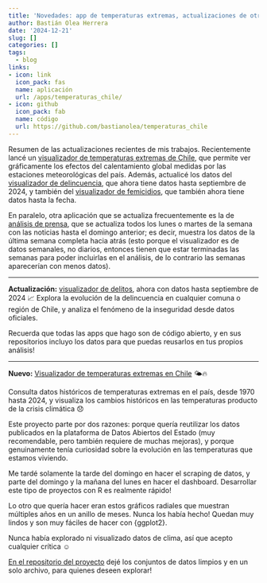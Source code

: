 ```yaml
---
title: 'Novedades: app de temperaturas extremas, actualizaciones de otras apps'
author: Bastián Olea Herrera
date: '2024-12-21'
slug: []
categories: []
tags:
  - blog
links:
- icon: link
  icon_pack: fas
  name: aplicación
  url: /apps/temperaturas_chile/
- icon: github
  icon_pack: fab
  name: código
  url: https://github.com/bastianolea/temperaturas_chile
---
```


Resumen de las actualizaciones recientes de mis trabajos. Recientemente lancé un [visualizador de temperaturas extremas de Chile](https://bastianolea.rbind.io/apps/temperaturas_chile/), que permite ver gráficamente los efectos del calentamiento global medidas por las estaciones meteorológicas del país. Además, actualicé los datos del [visualizador de delincuencia](https://bastianolea.rbind.io/apps/delincuencia_chile/), que ahora tiene datos hasta septiembre de 2024, y también del [visualizador de femicidios](https://bastianolea.rbind.io/apps/femicidios_chile/), que también ahora tiene datos hasta la fecha.

En paralelo, otra aplicación que se actualiza frecuentemente es la de [análisis de prensa](https://bastianolea.rbind.io/apps/prensa_chile/), que se actualiza todos los lunes o martes de la semana con las noticias hasta el domingo anterior; es decir, muestra los datos de la última semana completa hacia atrás (esto porque el visualizador es de datos semanales, no diarios, entonces tienen que estar terminadas las semanas para poder incluirlas en el análisis, de lo contrario las semanas aparecerían con menos datos).


----

**Actualización:** [visualizador de delitos](https://bastianolea.rbind.io/apps/delincuencia_chile/), ahora con datos hasta septiembre de 2024 📈 Explora la evolución de la delincuencia en cualquier comuna o región de Chile, y analiza el fenómeno de la inseguridad desde datos oficiales.

Recuerda que todas las apps que hago son de código abierto, y en sus repositorios incluyo los datos para que puedas reusarlos en tus propios análisis!

----

**Nuevo:** [Visualizador de temperaturas extremas en Chile](https://bastianolea.rbind.io/apps/temperaturas_chile/) 🌤️🔥

Consulta datos históricos de temperaturas extremas en el país, desde 1970 hasta 2024, y visualiza los cambios históricos en las temperaturas producto de la crisis climática 😞

Este proyecto parte por dos razones: porque quería reutilizar los datos publicados en la plataforma de Datos Abiertos del Estado (muy recomendable, pero también requiere de muchas mejoras), y porque genuinamente tenía curiosidad sobre la evolución en las temperaturas que estamos viviendo. 

Me tardé solamente la tarde del domingo en hacer el scraping de datos, y parte del domingo y la mañana del lunes en hacer el dashboard. Desarrollar este tipo de proyectos con R es realmente rápido!

Lo otro que quería hacer eran estos gráficos radiales que muestran múltiples años en un anillo de meses. Nunca los había hecho! Quedan muy lindos y son muy fáciles de hacer con {ggplot2}.

Nunca había explorado ni visualizado datos de clima, así que acepto cualquier crítica ☺️ 

[En el repositorio del proyecto](https://github.com/bastianolea/temperaturas_chile) dejé los conjuntos de datos limpios y en un solo archivo, para quienes deseen explorar!